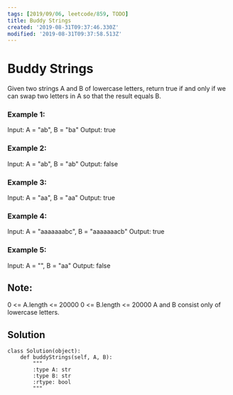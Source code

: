 ```yaml
---
tags: [2019/09/06, leetcode/859, TODO]
title: Buddy Strings
created: '2019-08-31T09:37:46.330Z'
modified: '2019-08-31T09:37:58.513Z'
---
```


# Buddy Strings

Given two strings A and B of lowercase letters, return true if and only if we can swap two letters in A so that the result equals B.


### Example 1:

Input: A = "ab", B = "ba"
Output: true

### Example 2:

Input: A = "ab", B = "ab"
Output: false

### Example 3:

Input: A = "aa", B = "aa"
Output: true

### Example 4:

Input: A = "aaaaaaabc", B = "aaaaaaacb"
Output: true

### Example 5:

Input: A = "", B = "aa"
Output: false


## Note:

0 <= A.length <= 20000
0 <= B.length <= 20000
A and B consist only of lowercase letters.

## Solution

```
class Solution(object):
    def buddyStrings(self, A, B):
        """
        :type A: str
        :type B: str
        :rtype: bool
        """

```
